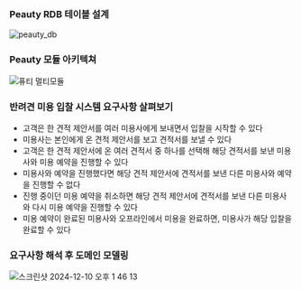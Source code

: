 ### Peauty RDB 테이블 설계
![peauty_db](https://github.com/user-attachments/assets/fe7ec9eb-7cb0-4406-af40-3d3f45fd3715)
### Peauty 모듈 아키텍쳐
![퓨티 멀티모듈](https://github.com/user-attachments/assets/0d4979a0-9865-4d77-bd22-345e6b0edfd8)

### 반려견 미용 입찰 시스템 요구사항 살펴보기

- 고객은 한 견적 제안서를 여러 미용사에게 보내면서 입찰을 시작할 수 있다
- 미용사는 본인에게 온 견적 제안서를 보고 견적서를 보낼 수 있다
- 고객은 한 견적 제안서에 온 여러 견적서 중 하나를 선택해 해당 견적서를 보낸 미용사와 미용 예약을 진행할 수 있다
- 미용사와 예약을 진행했다면 해당 견적 제안서에 견적서를 보낸 다른 미용사와 예약을 진행할 수 없다
- 진행 중이던 미용 예약을 취소하면 해당 견적 제안서에 견적서를 보낸 다른 미용사와 다시 미용 예약을 진행할 수 있다
- 미용 예약이 완료된 미용사와 오프라인에서 미용을 완료하면, 미용사가 해당 입찰을 완료할 수 있다

### 요구사항 해석 후 도메인 모델링
![스크린샷 2024-12-10 오후 1 46 13](https://github.com/user-attachments/assets/c70e1d25-f004-49cf-8e50-2879b338d9f2)
